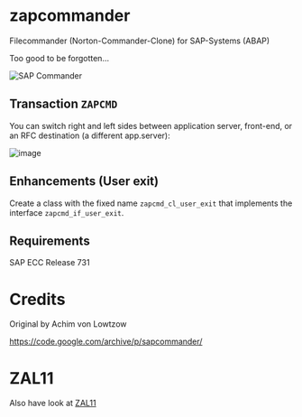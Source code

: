 # zapcommander
Filecommander (Norton-Commander-Clone) for SAP-Systems (ABAP)

Too good to be forgotten...

![SAP Commander](https://github.com/tricktresor/zapcommander/blob/master/zapcmd01.png)

## Transaction `ZAPCMD`

You can switch right and left sides between application server, front-end, or an RFC destination (a different app.server):

![image](https://user-images.githubusercontent.com/59966492/194188073-d353bdd8-082c-4264-84c2-f77e996a6462.png)

## Enhancements (User exit)

Create a class with the fixed name `zapcmd_cl_user_exit` that implements the interface `zapcmd_if_user_exit`.

## Requirements

SAP ECC Release 731

# Credits

Original by Achim von Lowtzow

https://code.google.com/archive/p/sapcommander/

# ZAL11

Also have look at [ZAL11](https://github.com/MikeSidorochkin/ZAL11)
